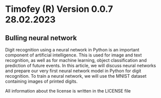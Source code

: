 # Timofey (R) Version 0.0.7 28.02.2023
Bulling neural network
-
Digit recognition using a neural network in Python is an important component of artificial intelligence. This is used for image and text recognition, as well as for machine learning, object classification and prediction of future events. In this article, we will discuss neural networks and prepare our very first neural network model in Python for digit recognition. To train a neural network, we will use the MNIST dataset containing images of printed digits.

All information about the license is written in the LICENSE file
